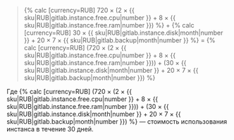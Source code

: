 > {% calc [currency=RUB] 720 × (2 × {{ sku|RUB|gitlab.instance.free.cpu|number }} + 8 × {{ sku|RUB|gitlab.instance.free.ram|number }}) %} + {% calc [currency=RUB] 30 × {{ sku|RUB|gitlab.instance.disk|month|number }} + 20 × 7 × {{ sku|RUB|gitlab.backup|month|number }} %} = {% calc [currency=RUB] (720 × (2 × {{ sku|RUB|gitlab.instance.free.cpu|number }} + 8 × {{ sku|RUB|gitlab.instance.free.ram|number }})) + (30 × {{ sku|RUB|gitlab.instance.disk|month|number }} + 20 × 7 × {{ sku|RUB|gitlab.backup|month|number }}) %}

  Где {% calc [currency=RUB] (720 × (2 × {{ sku|RUB|gitlab.instance.free.cpu|number }} + 8 × {{ sku|RUB|gitlab.instance.free.ram|number }})) + (30 × {{ sku|RUB|gitlab.instance.disk|month|number }} + 20 × 7 × {{ sku|RUB|gitlab.backup|month|number }}) %} — стоимость использования инстанса в течение 30 дней.